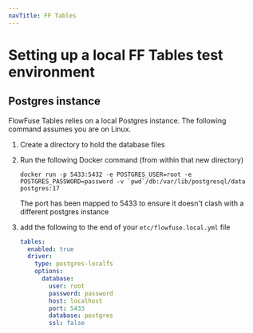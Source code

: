 ```yaml
---
navTitle: FF Tables
---
```


# Setting up a local FF Tables test environment

## Postgres instance

FlowFuse Tables relies on a local Postgres instance. The following command assumes you are on Linux.

1. Create a directory to hold the database files
2. Run the following Docker command (from within that new directory)

    ```
    docker run -p 5433:5432 -e POSTGRES_USER=root -e POSTGRES_PASSWORD=password -v `pwd`/db:/var/lib/postgresql/data postgres:17
    ```

    The port has been mapped to 5433 to ensure it doesn't clash with a different postgres instance

3. add the following to the end of your `etc/flowfuse.local.yml` file
    ```yaml
    tables:
      enabled: true
      driver:
        type: postgres-localfs
        options:
          database:
            user: root
            password: password
            host: localhost
            port: 5433
            database: postgres
            ssl: false
    ```
